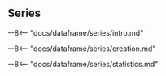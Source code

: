 ## Series

--8<-- "docs/dataframe/series/intro.md"

--8<-- "docs/dataframe/series/creation.md"

--8<-- "docs/dataframe/series/statistics.md"